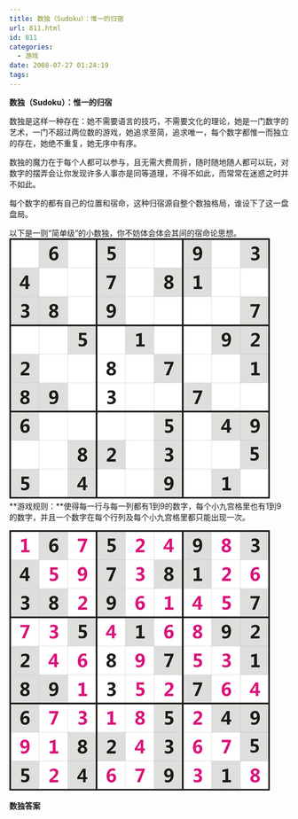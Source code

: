 ```yaml
---
title: 数独（Sudoku）：惟一的归宿
url: 811.html
id: 811
categories:
  - 游戏
date: 2008-07-27 01:24:19
tags:
---
```


**数独（Sudoku）：惟一的归宿**

  
数独是这样一种存在：她不需要语言的技巧，不需要文化的理论，她是一门数字的艺术，一门不超过两位数的游戏，她追求至简，追求唯一，每个数字都惟一而独立的存在，她绝不重复，她无序中有序。  
  
数独的魔力在于每个人都可以参与，且无需大费周折，随时随地随人都可以玩，对数字的摆弄会让你发现许多人事亦是同等道理，不得不如此，而常常在迷惑之时并不如此。  
  
每个数字的都有自己的位置和宿命，这种归宿源自整个数独格局，谁设下了这一盘盘局。  
  
  
以下是一则“简单级”的小数独，你不妨体会体会其间的宿命论思想。  
![](/images/attachments/month_0807/x200872712037.jpg)  
**游戏规则：**使得每一行与每一列都有1到9的数字，每个小九宫格里也有1到9的数字，并且一个数字在每个行列及每个小九宫格里都只能出现一次。  
  
![](/images/attachments/month_0807/n20087271211.jpg)  

**数独答案**